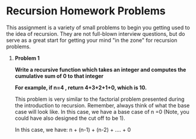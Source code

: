# Recursion Homework Problems
This assignment is a variety of small problems to begin you getting used to the idea of recursion. They are not full-blown interview questions, but do serve as a great start for getting your mind "in the zone" for recursion problems.

1. **Problem 1**

    **Write a recursive function which takes an integer and computes the cumulative sum of 0 to that integer**

    **For example, if n=4 , return 4+3+2+1+0, which is 10.**

    This problem is very similar to the factorial problem presented during the introduction to recursion. Remember, always think of what the base case will look like. In this case, we have a base case of n =0 (Note, you could have also designed the cut off to be 1).

    In this case, we have: n + (n-1) + (n-2) + .... + 0
